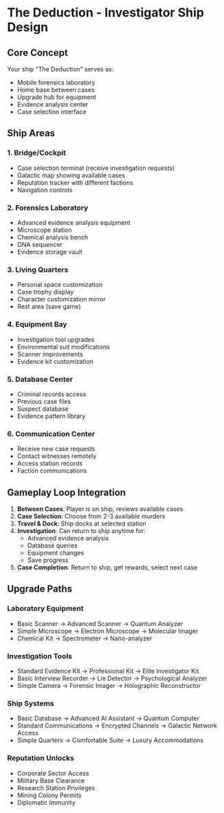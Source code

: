 # The Deduction - Investigator Ship Design

## Core Concept
Your ship "The Deduction" serves as:
- Mobile forensics laboratory
- Home base between cases
- Upgrade hub for equipment
- Evidence analysis center
- Case selection interface

## Ship Areas

### 1. **Bridge/Cockpit**
- Case selection terminal (receive investigation requests)
- Galactic map showing available cases
- Reputation tracker with different factions
- Navigation controls

### 2. **Forensics Laboratory**
- Advanced evidence analysis equipment
- Microscope station
- Chemical analysis bench
- DNA sequencer
- Evidence storage vault

### 3. **Living Quarters**
- Personal space customization
- Case trophy display
- Character customization mirror
- Rest area (save game)

### 4. **Equipment Bay**
- Investigation tool upgrades
- Environmental suit modifications
- Scanner improvements
- Evidence kit customization

### 5. **Database Center**
- Criminal records access
- Previous case files
- Suspect database
- Evidence pattern library

### 6. **Communication Center**
- Receive new case requests
- Contact witnesses remotely
- Access station records
- Faction communications

## Gameplay Loop Integration

1. **Between Cases**: Player is on ship, reviews available cases
2. **Case Selection**: Choose from 2-3 available murders
3. **Travel & Dock**: Ship docks at selected station
4. **Investigation**: Can return to ship anytime for:
   - Advanced evidence analysis
   - Database queries
   - Equipment changes
   - Save progress
5. **Case Completion**: Return to ship, get rewards, select next case

## Upgrade Paths

### Laboratory Equipment
- Basic Scanner → Advanced Scanner → Quantum Analyzer
- Simple Microscope → Electron Microscope → Molecular Imager
- Chemical Kit → Spectrometer → Nano-analyzer

### Investigation Tools
- Standard Evidence Kit → Professional Kit → Elite Investigator Kit
- Basic Interview Recorder → Lie Detector → Psychological Analyzer
- Simple Camera → Forensic Imager → Holographic Reconstructor

### Ship Systems
- Basic Database → Advanced AI Assistant → Quantum Computer
- Standard Communications → Encrypted Channels → Galactic Network Access
- Simple Quarters → Comfortable Suite → Luxury Accommodations

### Reputation Unlocks
- Corporate Sector Access
- Military Base Clearance
- Research Station Privileges
- Mining Colony Permits
- Diplomatic Immunity